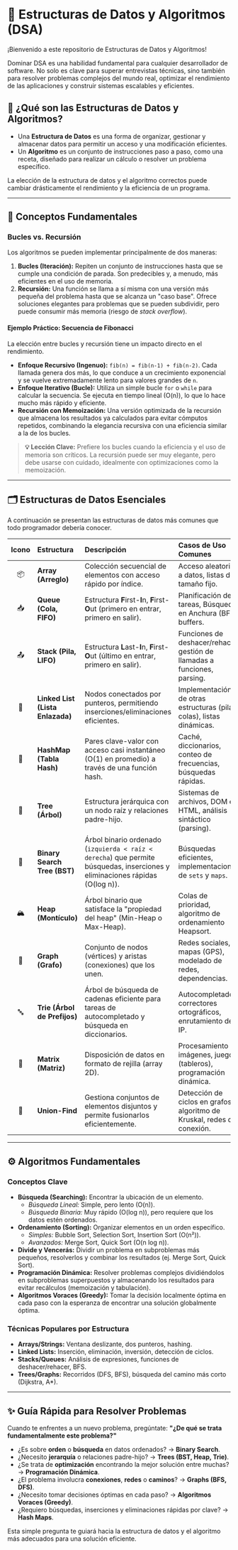 # 📖 Estructuras de Datos y Algoritmos (DSA)

¡Bienvenido a este repositorio de Estructuras de Datos y Algoritmos!

Dominar DSA es una habilidad fundamental para cualquier desarrollador de software. No solo es clave para superar entrevistas técnicas, sino también para resolver problemas complejos del mundo real, optimizar el rendimiento de las aplicaciones y construir sistemas escalables y eficientes.

## 🤔 ¿Qué son las Estructuras de Datos y Algoritmos?

-   Una **Estructura de Datos** es una forma de organizar, gestionar y almacenar datos para permitir un acceso y una modificación eficientes.
-   Un **Algoritmo** es un conjunto de instrucciones paso a paso, como una receta, diseñado para realizar un cálculo o resolver un problema específico.

La elección de la estructura de datos y el algoritmo correctos puede cambiar drásticamente el rendimiento y la eficiencia de un programa.

---

## 🚀 Conceptos Fundamentales

### Bucles vs. Recursión

Los algoritmos se pueden implementar principalmente de dos maneras:

1.  **Bucles (Iteración):** Repiten un conjunto de instrucciones hasta que se cumple una condición de parada. Son predecibles y, a menudo, más eficientes en el uso de memoria.
2.  **Recursión:** Una función se llama a sí misma con una versión más pequeña del problema hasta que se alcanza un "caso base". Ofrece soluciones elegantes para problemas que se pueden subdividir, pero puede consumir más memoria (riesgo de *stack overflow*).

#### Ejemplo Práctico: Secuencia de Fibonacci

La elección entre bucles y recursión tiene un impacto directo en el rendimiento.

-   **Enfoque Recursivo (Ingenuo):** `fib(n) = fib(n-1) + fib(n-2)`. Cada llamada genera dos más, lo que conduce a un crecimiento exponencial y se vuelve extremadamente lento para valores grandes de `n`.
-   **Enfoque Iterativo (Bucle):** Utiliza un simple bucle `for` o `while` para calcular la secuencia. Se ejecuta en tiempo lineal (O(n)), lo que lo hace mucho más rápido y eficiente.
-   **Recursión con Memoización:** Una versión optimizada de la recursión que almacena los resultados ya calculados para evitar cómputos repetidos, combinando la elegancia recursiva con una eficiencia similar a la de los bucles.

> **💡 Lección Clave:** Prefiere los bucles cuando la eficiencia y el uso de memoria son críticos. La recursión puede ser muy elegante, pero debe usarse con cuidado, idealmente con optimizaciones como la memoización.

---

## 🗂️ Estructuras de Datos Esenciales

A continuación se presentan las estructuras de datos más comunes que todo programador debería conocer.

| Icono | Estructura | Descripción | Casos de Uso Comunes |
| :---: | :--- | :--- | :--- |
| 📦 | **Array (Arreglo)** | Colección secuencial de elementos con acceso rápido por índice. | Acceso aleatorio a datos, listas de tamaño fijo. |
| 📥 | **Queue (Cola, FIFO)** | Estructura **F**irst-**I**n, **F**irst-**O**ut (primero en entrar, primero en salir). | Planificación de tareas, Búsqueda en Anchura (BFS), buffers. |
| 📤 | **Stack (Pila, LIFO)** | Estructura **L**ast-**I**n, **F**irst-**O**ut (último en entrar, primero en salir). | Funciones de deshacer/rehacer, gestión de llamadas a funciones, parsing. |
| 🔗 | **Linked List (Lista Enlazada)** | Nodos conectados por punteros, permitiendo inserciones/eliminaciones eficientes. | Implementación de otras estructuras (pilas, colas), listas dinámicas. |
| 🔑 | **HashMap (Tabla Hash)** | Pares clave-valor con acceso casi instantáneo (O(1) en promedio) a través de una función hash. | Caché, diccionarios, conteo de frecuencias, búsquedas rápidas. |
| 🌳 | **Tree (Árbol)** | Estructura jerárquica con un nodo raíz y relaciones padre-hijo. | Sistemas de archivos, DOM en HTML, análisis sintáctico (parsing). |
| 🌲 | **Binary Search Tree (BST)** | Árbol binario ordenado (`izquierda < raíz < derecha`) que permite búsquedas, inserciones y eliminaciones rápidas (O(log n)). | Búsquedas eficientes, implementaciones de `sets` y `maps`. |
| 🏔️ | **Heap (Montículo)** | Árbol binario que satisface la "propiedad del heap" (Min-Heap o Max-Heap). | Colas de prioridad, algoritmo de ordenamiento Heapsort. |
| 🔗 | **Graph (Grafo)** | Conjunto de nodos (vértices) y aristas (conexiones) que los unen. | Redes sociales, mapas (GPS), modelado de redes, dependencias. |
| 🔤 | **Trie (Árbol de Prefijos)** | Árbol de búsqueda de cadenas eficiente para tareas de autocompletado y búsqueda en diccionarios. | Autocompletado, correctores ortográficos, enrutamiento de IP. |
| 🔢 | **Matrix (Matriz)** | Disposición de datos en formato de rejilla (array 2D). | Procesamiento de imágenes, juegos (tableros), programación dinámica. |
| 🧩 | **Union-Find** | Gestiona conjuntos de elementos disjuntos y permite fusionarlos eficientemente. | Detección de ciclos en grafos, algoritmo de Kruskal, redes de conexión. |

---

## ⚙️ Algoritmos Fundamentales

### Conceptos Clave

-   **Búsqueda (Searching):** Encontrar la ubicación de un elemento.
    -   *Búsqueda Lineal:* Simple, pero lento (O(n)).
    -   *Búsqueda Binaria:* Muy rápido (O(log n)), pero requiere que los datos estén ordenados.
-   **Ordenamiento (Sorting):** Organizar elementos en un orden específico.
    -   *Simples:* Bubble Sort, Selection Sort, Insertion Sort (O(n²)).
    -   *Avanzados:* Merge Sort, Quick Sort (O(n log n)).
-   **Divide y Vencerás:** Dividir un problema en subproblemas más pequeños, resolverlos y combinar los resultados (ej. Merge Sort, Quick Sort).
-   **Programación Dinámica:** Resolver problemas complejos dividiéndolos en subproblemas superpuestos y almacenando los resultados para evitar recálculos (memoización y tabulación).
-   **Algoritmos Voraces (Greedy):** Tomar la decisión localmente óptima en cada paso con la esperanza de encontrar una solución globalmente óptima.

### Técnicas Populares por Estructura

-   **Arrays/Strings:** Ventana deslizante, dos punteros, hashing.
-   **Linked Lists:** Inserción, eliminación, inversión, detección de ciclos.
-   **Stacks/Queues:** Análisis de expresiones, funciones de deshacer/rehacer, BFS.
-   **Trees/Graphs:** Recorridos (DFS, BFS), búsqueda del camino más corto (Dijkstra, A*).

---

## ✨ Guía Rápida para Resolver Problemas

Cuando te enfrentes a un nuevo problema, pregúntate: **"¿De qué se trata fundamentalmente este problema?"**

-   ¿Es sobre **orden** o **búsqueda** en datos ordenados? → **Binary Search**.
-   ¿Necesito **jerarquía** o relaciones padre-hijo? → **Trees (BST, Heap, Trie)**.
-   ¿Se trata de **optimización** encontrando la mejor solución entre muchas? → **Programación Dinámica**.
-   ¿El problema involucra **conexiones**, **redes** o **caminos**? → **Graphs (BFS, DFS)**.
-   ¿Necesito tomar decisiones óptimas en cada paso? → **Algoritmos Voraces (Greedy)**.
-   ¿Requiero búsquedas, inserciones y eliminaciones rápidas por clave? → **Hash Maps**.

Esta simple pregunta te guiará hacia la estructura de datos y el algoritmo más adecuados para una solución eficiente.
